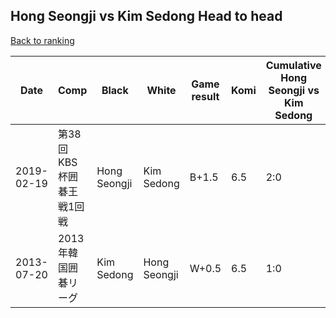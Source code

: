 ## Hong Seongji vs Kim Sedong Head to head

[Back to ranking](../../index.md)




| **Date** | **Comp** | **Black** | **White** | **Game result** | **Komi** | **Cumulative Hong Seongji vs Kim Sedong** | **Hong Seongji streak** | **Kim Sedong streak** | 
| --- | --- | --- | --- | --- | --- | --- | --- | --- |
| 2019-02-19 | 第38回KBS杯囲碁王戦1回戦 | Hong Seongji | Kim Sedong | B+1.5 | 6.5 | 2:0 | 2 | 0 | 
| 2013-07-20 | 2013年韓国囲碁リーグ | Kim Sedong | Hong Seongji | W+0.5 | 6.5 | 1:0 | 1 | 0 |




